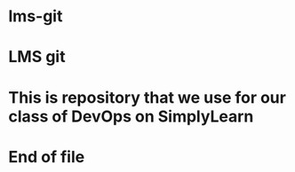 # lms-git
# LMS git 
# This is repository that we use for our class of DevOps on SimplyLearn
# End of file

